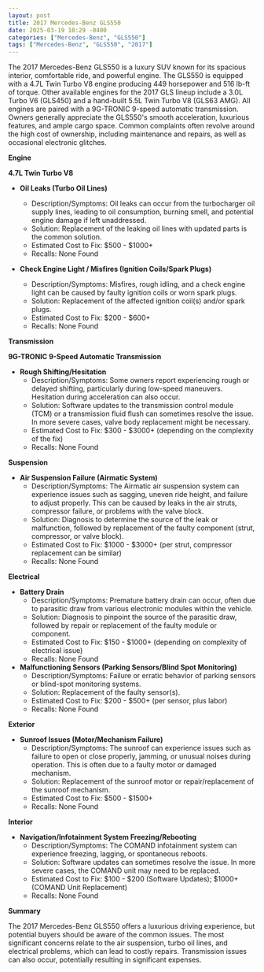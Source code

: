 ```yaml
---
layout: post
title: 2017 Mercedes-Benz GLS550
date: 2025-03-19 10:29 -0400
categories: ["Mercedes-Benz", "GLS550"]
tags: ["Mercedes-Benz", "GLS550", "2017"]
---
```

The 2017 Mercedes-Benz GLS550 is a luxury SUV known for its spacious interior, comfortable ride, and powerful engine. The GLS550 is equipped with a 4.7L Twin Turbo V8 engine producing 449 horsepower and 516 lb-ft of torque. Other available engines for the 2017 GLS lineup include a 3.0L Turbo V6 (GLS450) and a hand-built 5.5L Twin Turbo V8 (GLS63 AMG). All engines are paired with a 9G-TRONIC 9-speed automatic transmission. Owners generally appreciate the GLS550's smooth acceleration, luxurious features, and ample cargo space. Common complaints often revolve around the high cost of ownership, including maintenance and repairs, as well as occasional electronic glitches.

**Engine**

**4.7L Twin Turbo V8**

*   **Oil Leaks (Turbo Oil Lines)**
    *   Description/Symptoms: Oil leaks can occur from the turbocharger oil supply lines, leading to oil consumption, burning smell, and potential engine damage if left unaddressed.
    *   Solution: Replacement of the leaking oil lines with updated parts is the common solution.
    *   Estimated Cost to Fix: $500 - $1000+
    *   Recalls: None Found

*   **Check Engine Light / Misfires (Ignition Coils/Spark Plugs)**
    *   Description/Symptoms: Misfires, rough idling, and a check engine light can be caused by faulty ignition coils or worn spark plugs.
    *   Solution: Replacement of the affected ignition coil(s) and/or spark plugs.
    *   Estimated Cost to Fix: $200 - $600+
    *   Recalls: None Found

**Transmission**

**9G-TRONIC 9-Speed Automatic Transmission**

*   **Rough Shifting/Hesitation**
    *   Description/Symptoms: Some owners report experiencing rough or delayed shifting, particularly during low-speed maneuvers. Hesitation during acceleration can also occur.
    *   Solution: Software updates to the transmission control module (TCM) or a transmission fluid flush can sometimes resolve the issue. In more severe cases, valve body replacement might be necessary.
    *   Estimated Cost to Fix: $300 - $3000+ (depending on the complexity of the fix)
    *   Recalls: None Found

**Suspension**

*   **Air Suspension Failure (Airmatic System)**
    *   Description/Symptoms: The Airmatic air suspension system can experience issues such as sagging, uneven ride height, and failure to adjust properly. This can be caused by leaks in the air struts, compressor failure, or problems with the valve block.
    *   Solution: Diagnosis to determine the source of the leak or malfunction, followed by replacement of the faulty component (strut, compressor, or valve block).
    *   Estimated Cost to Fix: $1000 - $3000+ (per strut, compressor replacement can be similar)
    *   Recalls: None Found

**Electrical**

*   **Battery Drain**
    *   Description/Symptoms: Premature battery drain can occur, often due to parasitic draw from various electronic modules within the vehicle.
    *   Solution: Diagnosis to pinpoint the source of the parasitic draw, followed by repair or replacement of the faulty module or component.
    *   Estimated Cost to Fix: $150 - $1000+ (depending on complexity of electrical issue)
    *   Recalls: None Found
*   **Malfunctioning Sensors (Parking Sensors/Blind Spot Monitoring)**
    *   Description/Symptoms: Failure or erratic behavior of parking sensors or blind-spot monitoring systems.
    *   Solution: Replacement of the faulty sensor(s).
    *   Estimated Cost to Fix: $200 - $500+ (per sensor, plus labor)
    *   Recalls: None Found

**Exterior**

*   **Sunroof Issues (Motor/Mechanism Failure)**
    *   Description/Symptoms: The sunroof can experience issues such as failure to open or close properly, jamming, or unusual noises during operation. This is often due to a faulty motor or damaged mechanism.
    *   Solution: Replacement of the sunroof motor or repair/replacement of the sunroof mechanism.
    *   Estimated Cost to Fix: $500 - $1500+
    *   Recalls: None Found

**Interior**

*   **Navigation/Infotainment System Freezing/Rebooting**
    *   Description/Symptoms: The COMAND infotainment system can experience freezing, lagging, or spontaneous reboots.
    *   Solution: Software updates can sometimes resolve the issue. In more severe cases, the COMAND unit may need to be replaced.
    *   Estimated Cost to Fix: $100 - $200 (Software Updates); $1000+ (COMAND Unit Replacement)
    *   Recalls: None Found

**Summary**

The 2017 Mercedes-Benz GLS550 offers a luxurious driving experience, but potential buyers should be aware of the common issues. The most significant concerns relate to the air suspension, turbo oil lines, and electrical problems, which can lead to costly repairs. Transmission issues can also occur, potentially resulting in significant expenses.

